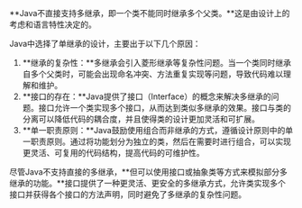 **Java不直接支持多继承，即一个类不能同时继承多个父类。**这是由设计上的考虑和语言特性决定的。

Java中选择了单继承的设计，主要出于以下几个原因：

1. **继承的复杂性：**多继承会引入菱形继承等复杂性问题。当一个类同时继承自多个父类时，可能会出现命名冲突、方法重复实现等问题，导致代码难以理解和维护。
2. **接口的存在：**Java提供了接口（Interface）的概念来解决多继承的问题。接口允许一个类实现多个接口，从而达到类似多继承的效果。接口与类的分离可以降低代码的耦合度，并且使得类的设计更加灵活和可扩展。
3. **单一职责原则：**Java鼓励使用组合而非继承的方式，遵循设计原则中的单一职责原则。通过将功能划分为独立的类，然后在需要时进行组合，可以实现更灵活、可复用的代码结构，提高代码的可维护性。

尽管Java不支持直接的多继承，**但可以使用接口或抽象类等方式来模拟部分多继承的功能。**接口提供了一种更灵活、更安全的多继承方式，允许类实现多个接口并获得各个接口的方法声明，同时避免了多继承的复杂性问题。

